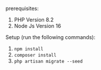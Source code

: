 prerequisites:
1. PHP Version 8.2
2. Node Js Version 16

Setup (run the following commands):
1. `npm install`
2. `composer install`
3. `php artisan migrate --seed`
